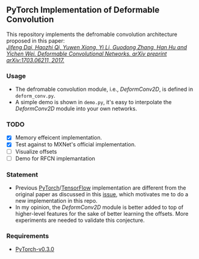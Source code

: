 ## PyTorch Implementation of  Deformable Convolution  
This repository implements the defromable convolution architecture proposed in this paper:  
[*Jifeng Dai, Haozhi Qi, Yuwen Xiong, Yi Li, Guodong Zhang, Han Hu and Yichen Wei. Deformable Convolutional Networks. arXiv preprint arXiv:1703.06211, 2017.*](https://arxiv.org/abs/1703.06211)  

### Usage
* The defromable convolution module, i.e., *DeformConv2D*, is defined in `deform_conv.py`.  
* A simple demo is shown in `demo.py`, it's easy to interpolate the *DeformConv2D* module into your own networks.  

### TODO
 - [x] Memory effeicent implementation.
 - [x] Test against to MXNet's official implementation.
 - [ ] Visualize offsets
 - [ ] Demo for RFCN implemantation

### Statement
* Previous [PyTorch](https://github.com/oeway/pytorch-deform-conv)/[TensorFlow](https://github.com/felixlaumon/deform-conv) implementation are different from the original paper as discussed in this [issue](https://github.com/felixlaumon/deform-conv/issues/4), which motivates me to do a new implementation in this repo.  
* In my opinion, the *DeformConv2D* module is better added to top of higher-level features for the sake of better learning the offsets. More experiments are needed to validate this conjecture.

### Requirements
* [PyTorch-v0.3.0](http://pytorch.org/docs/0.3.0/)
